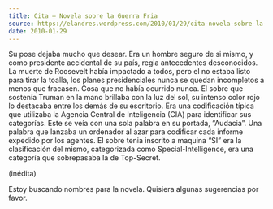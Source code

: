 ```yaml
---
title: Cita — Novela sobre la Guerra Fria
source: https://elandres.wordpress.com/2010/01/29/cita-novela-sobre-la-guerra-fra/
date: 2010-01-29
---
```


Su pose dejaba mucho que desear. Era un hombre seguro de si mismo, y como presidente accidental de su país, regia antecedentes desconocidos. La muerte de Roosevelt había impactado a todos, pero el no estaba listo para tirar la toalla, los planes presidenciales nunca se quedan incompletos a menos que fracasen. Cosa que no había ocurrido nunca. El sobre que sostenía Truman en la mano brillaba con la luz del sol, su intenso color rojo lo destacaba entre los demás de su escritorio. Era una codificación típica que utilizaba la Agencia Central de Inteligencia (CIA) para identificar sus categorías. Este se veía con una sola palabra en su portada, “Audacia”. Una palabra que lanzaba un ordenador al azar para codificar cada informe expedido por los agentes. El sobre tenia inscrito a maquina “SI” era la clasificación del mismo, categorizada como Special-Intelligence, era una categoría que sobrepasaba la de Top-Secret.

(inédita)

Estoy buscando nombres para la novela. Quisiera algunas sugerencias por favor.
